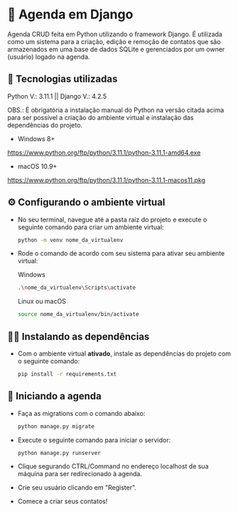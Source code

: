 # 📒 Agenda em Django

Agenda CRUD feita em Python utilizando o framework Django. É utilizada como um sistema para a criação, edição e remoção de contatos que são armazenados em uma base de dados SQLite e gerenciados por um owner (usuário) logado na agenda.

## 🔧 Tecnologias utilizadas
Python V.: 3.11.1 || Django V.: 4.2.5

OBS.: É obrigatória a instalação manual do Python na versão citada acima para ser possível a criação do ambiente virtual e instalação das dependências do projeto.

- Windows 8+

https://www.python.org/ftp/python/3.11.1/python-3.11.1-amd64.exe

- macOS 10.9+

https://www.python.org/ftp/python/3.11.1/python-3.11.1-macos11.pkg

## ⚙️ Configurando o ambiente virtual
* No seu terminal, navegue até a pasta raiz do projeto e execute o seguinte comando para criar um ambiente virtual:

  ```bash
  python -m venv nome_da_virtualenv
  ```

* Rode o comando de acordo com seu sistema para ativar seu ambiente virtual:

  Windows
  ```bash
  .\nome_da_virtualenv\Scripts\activate
  ```

  Linux ou macOS
  ```bash
  source nome_da_virtualenv/bin/activate
  ``` 

## 🧑‍🔬 Instalando as dependências
* Com o ambiente virtual **ativado**, instale as dependências do projeto com o seguinte comando:

  ```bash
  pip install -r requirements.txt
  ```

## 🚀 Iniciando a agenda
* Faça as migrations com o comando abaixo:
  ```bash
  python manage.py migrate
  ```

* Execute o seguinte comando para iniciar o servidor:

  ```bash
  python manage.py runserver
  ```

* Clique segurando CTRL/Command no endereço localhost de sua máquina para ser redirecionado à agenda.
* Crie seu usuário clicando em "Register".
* Comece a criar seus contatos!

